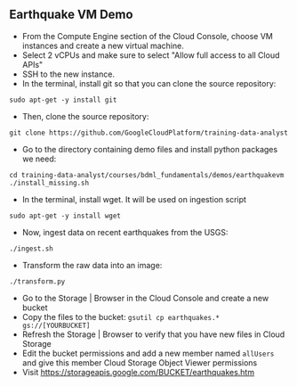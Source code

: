 ## Earthquake VM Demo

* From the Compute Engine section of the Cloud Console, 
choose VM instances and create a new virtual machine.
* Select 2 vCPUs and make sure to select "Allow full access to all Cloud APIs"
* SSH to the new instance.
* In the terminal, install git so that you can clone the source repository:
```
sudo apt-get -y install git
```
* Then, clone the source repository:
```
git clone https://github.com/GoogleCloudPlatform/training-data-analyst
```
* Go to the directory containing demo files and install python packages we need:
```
cd training-data-analyst/courses/bdml_fundamentals/demos/earthquakevm
./install_missing.sh
```
* In the terminal, install wget. It will be used on ingestion script
```
sudo apt-get -y install wget
```
* Now, ingest data on recent earthquakes from the USGS:
```
./ingest.sh
```
* Transform the raw data into an image:
```
./transform.py
```
* Go to the Storage | Browser in the Cloud Console and create a new bucket
* Copy the files to the bucket:
```gsutil cp earthquakes.* gs://[YOURBUCKET]```
* Refresh the Storage | Browser to verify that you have new files in Cloud Storage
* Edit the bucket permissions and add a new member named ```allUsers``` 
and give this member Cloud Storage Object Viewer permissions
* Visit https://storageapis.google.com/BUCKET/earthquakes.htm
